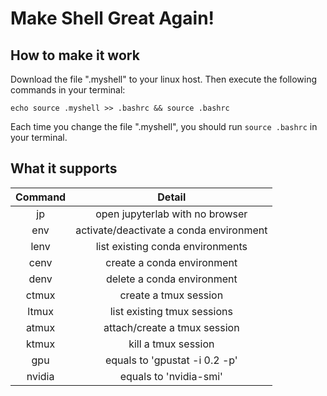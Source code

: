 # Make Shell Great Again!
## How to make it work
Download the file ".myshell" to your linux host. 
Then execute the following commands in your terminal:
```shell
echo source .myshell >> .bashrc && source .bashrc
```
Each time you change the file ".myshell", you should run ```source .bashrc``` in your terminal.

## What it supports

| Command |                 Detail                  |
| :-----: | :-------------------------------------: |
|   jp    |     open jupyterlab with no browser     |
|   env   | activate/deactivate a conda environment |
|  lenv   |    list existing conda environments     |
|  cenv   |       create a conda environment        |
|  denv   |       delete a conda environment        |
|  ctmux  |          create a tmux session          |
|  ltmux  |       list existing tmux sessions       |
|  atmux  |      attach/create a tmux session       |
|  ktmux  |           kill a tmux session           |
|   gpu   |      equals to 'gpustat -i 0.2 -p'      |
| nvidia  |         equals to 'nvidia-smi'          |

